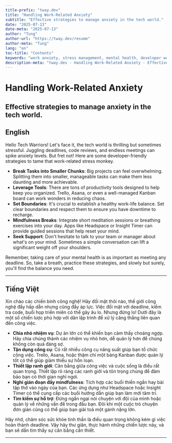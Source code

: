```yaml
---
title-prefix: "tway.dev"
title: "Handling Work-Related Anxiety"
subtitle: "Effective strategies to manage anxiety in the tech world."
date: "2025-07-13"
date-meta: "2025-07-13"
author: "Tung"
author-url: "https://tway.dev/resume"
author-meta: "Tung"
lang: "en"
toc-title: "Contents"
keywords: "work anxiety, stress management, mental health, developer wellness, tech job stress"
description-meta: "tway.dev - Handling Work-Related Anxiety - Effective strategies to manage anxiety in the tech world."
---
```


# Handling Work-Related Anxiety
## Effective strategies to manage anxiety in the tech world.

## English
Hello Tech Warriors! Let's face it, the tech world is thrilling but sometimes stressful. Juggling deadlines, code reviews, and endless meetings can spike anxiety levels. But fret not! Here are some developer-friendly strategies to tame that work-related stress monkey.

- **Break Tasks into Smaller Chunks**: Big projects can feel overwhelming. Splitting them into smaller, manageable tasks can make them less daunting and more achievable.
- **Leverage Tools**: There are tons of productivity tools designed to help keep you organized. Trello, Asana, or even a well-managed Kanban board can work wonders in reducing chaos.
- **Set Boundaries**: It's crucial to establish a healthy work-life balance. Set clear boundaries and respect them to ensure you have downtime to recharge.
- **Mindfulness Breaks**: Integrate short meditation sessions or breathing exercises into your day. Apps like Headspace or Insight Timer can provide guided sessions that help reset your mind.
- **Seek Support**: Don't hesitate to talk to your team or manager about what's on your mind. Sometimes a simple conversation can lift a significant weight off your shoulders.

Remember, taking care of your mental health is as important as meeting any deadline. So, take a breath, practice these strategies, and slowly but surely, you'll find the balance you need.

---

## Tiếng Việt
Xin chào các chiến binh công nghệ! Hãy đối mặt thôi nào, thế giới công nghệ đầy hấp dẫn nhưng cũng đầy áp lực. Việc đối mặt với deadline, kiểm tra code, buổi họp triền miên có thể gây âu lo. Nhưng đừng lo! Dưới đây là một số chiến lược phù hợp với dân lập trình để xử lý căng thẳng liên quan đến công việc.

- **Chia nhỏ nhiệm vụ**: Dự án lớn có thể khiến bạn cảm thấy choáng ngợp. Hãy chia chúng thành các nhiệm vụ nhỏ hơn, dễ quản lý hơn để chúng không còn quá đáng sợ.
- **Tận dụng công cụ**: Có rất nhiều công cụ năng suất giúp bạn tổ chức công việc. Trello, Asana, hoặc thậm chí một bảng Kanban được quản lý tốt có thể giúp giảm thiểu sự hỗn loạn.
- **Thiết lập ranh giới**: Cân bằng giữa công việc và cuộc sống là điều rất quan trọng. Thiết lập rõ ràng các ranh giới và tôn trọng chúng để đảm bảo bạn có thời gian nghỉ ngơi.
- **Nghỉ gián đoạn đầy mindfulness**: Tích hợp các buổi thiền ngắn hay bài tập thở vào ngày của bạn. Các ứng dụng như Headspace hoặc Insight Timer có thể cung cấp các buổi hướng dẫn giúp bạn làm mới tâm trí.
- **Tìm kiếm sự hỗ trợ**: Đừng ngần ngại nói chuyện với đội của mình hoặc quản lý về những vấn đề trong đầu bạn. Đôi khi một cuộc trò chuyện đơn giản cũng có thể giúp bạn giải toả một gánh nặng lớn.

Hãy nhớ, chăm sóc sức khỏe tinh thần là điều quan trọng không kém gì việc hoàn thành deadline. Vậy hãy thư giãn, thực hành những chiến lược này, và bạn sẽ dần tìm thấy sự cân bằng cần thiết.

---
